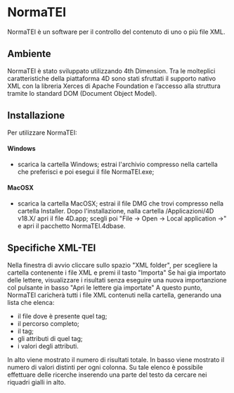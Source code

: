 # NormaTEI
NormaTEI è un software per il controllo del contenuto di uno o più file XML.

## Ambiente
NormaTEI è stato sviluppato utilizzando 4th Dimension.
Tra le molteplici caratteristiche della piattaforma 4D sono stati sfruttati il supporto nativo XML con la libreria Xerces di Apache Foundation e l’accesso alla struttura tramite lo standard DOM (Document Object Model).

## Installazione
Per utilizzare NormaTEI:

#### Windows
  - scarica la cartella Windows; estrai l'archivio compresso nella cartella che preferisci e poi esegui il file NormaTEI.exe;

#### MacOSX 
  - scarica la cartella MacOSX; estrai il file DMG che trovi compresso nella cartella Installer. Dopo l'installazione, nalla cartella /Applicazioni/4D v18.X/ apri il file 4D.app; scegli poi "File -> Open -> Local application ->" e apri il pacchetto NormaTEI.4dbase.

## Specifiche XML-TEI
Nella finestra di avvio cliccare sullo spazio "XML folder", per scegliere la cartella contenente i file XML e premi il tasto "Importa"
Se hai gia importato delle lettere, visualizzare i risultati senza eseguire una nuova importanzione col pulsante in basso "Apri le lettere gia importate"
A questo punto, NormaTEI caricherà tutti i file XML contenuti nella cartella, generando una lista che elenca:
  - il file dove è presente quel tag;
  - il percorso completo;
  - il tag;
  - gli attributi di quel tag;
  - i valori degli attributi.

In alto viene mostrato il numero di risultati totale.
In basso viene mostrato il numero di valori distinti per ogni colonna.
Su tale elenco è possibile effettuare delle ricerche inserendo una parte del testo da cercare nei riquadri gialli in alto.
